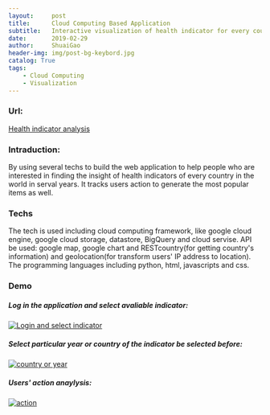 ```yaml
---
layout:     post
title:      Cloud Computing Based Application
subtitle:   Interactive visualization of health indicator for every country in serval years
date:       2019-02-29
author:     ShuaiGao
header-img: img/post-bg-keybord.jpg
catalog: True
tags:
    - Cloud Computing
    - Visualization
---  
```

### Url:
[Health indicator analysis](https://s3596156-cc2019.appspot.com/ "Health indicator analysis")
### Intraduction:
By using several techs to build the web application to help people who are interested in finding the insight of health indicators of every country in the world in serval years. It tracks users action to generate the most popular items as well.
###  Techs
The tech is used including cloud computing framework, like google cloud engine, google cloud storage, datastore, BigQuery and cloud servise. API be used: google map, google chart and RESTcountry(for getting country's information) and geolocation(for transform users' IP address to location). The programming languages including python, html, javascripts and css.
### Demo
##### Log in the application and select avaliable indicator:
[![Login and select indicator](https://cl.ly/4fe7c9052c9f/Screen%20Recording%202019-01-29%20at%2006.17.33.36%20PM.gif "Login and select indicator")](https://s3596156-cc2019.appspot.com "Login and select indicator")

##### Select particular year or country of the indicator be selected before:
[![country or year](https://cl.ly/692ec07ec69d/Screen%20Recording%202019-01-29%20at%2006.20.12.47%20PM.gif "country or year")](https://s3596156-cc2019.appspot.com "country or year")

##### Users' action anaylysis:
[![action](https://cl.ly/78f76a08e604/Screen%20Recording%202019-01-29%20at%2006.22.58.22%20PM.gif "action")](https://s3596156-cc2019.appspot.com "action")